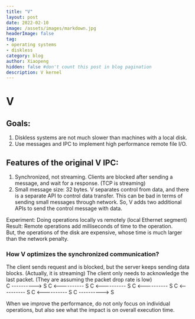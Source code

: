 ```yaml
---
title: "V"
layout: post
date: 2022-02-10
image: /assets/images/markdown.jpg
headerImage: false
tag:
- operating systems
- diskless
category: blog
author: Xiaopeng
hidden: false #don't count this post in blog pagination
description: V kernel
---
```


# V  
## Goals:  
1.	Diskless systems are not much slower than machines with a local disk.  
2.	Use messages and IPC to implement high performance remote file I/O.  
## Features of the original V IPC:  
1.	Synchronized, not streaming. Clients are blocked after sending a message, and wait for a response. (TCP is streaming)   
2.	Small message size: 32 bytes. V separates control from data, and there is a separate API to control data transfer. This can be bad in terms of sending small messages through network. So, V adds two additional APIs to send the control message with data.  

Experiment: Doing operations locally vs remotely (local Ethernet segment)  
Result: Remote operations add milliseconds of time to the operation.  
But, the operations of the disk are expensive, whose time is much larger than the network penalty.  
 
### How V optimizes the synchronized communication?   
The client sends request and is blocked, but the server keeps sending data blocks. (Actually, it is streaming) The client only needs to acknowledge the last packet. (They are assuming the packet drop rate is low)  
                    C ----------> S
                    C <---------- S
                    C <---------- S
                    C <---------- S
                    C <---------- S
                    C <---------- S
                    C ----------> S

When we improve the performance, do not only focus on individual operations, but also see what the impact is on overall execution time.  
